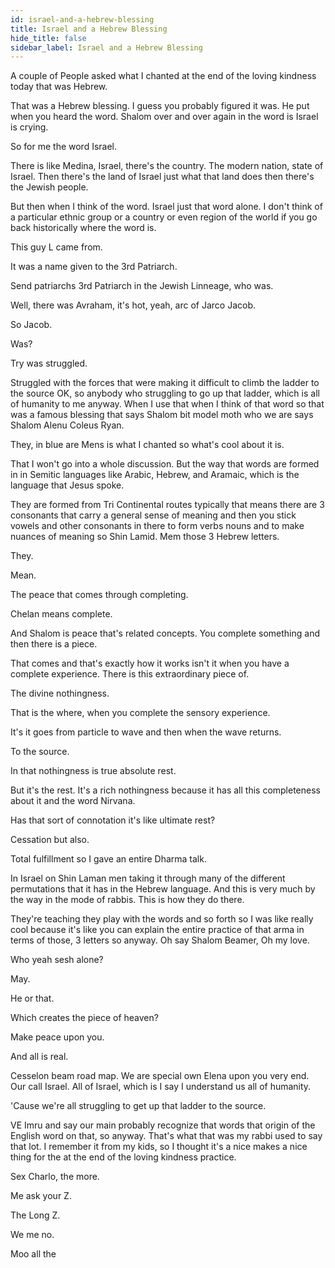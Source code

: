 ```yaml
---
id: israel-and-a-hebrew-blessing
title: Israel and a Hebrew Blessing
hide_title: false
sidebar_label: Israel and a Hebrew Blessing
---
```

A couple of People asked what I chanted at the end of the loving kindness today that was Hebrew.

That was a Hebrew blessing. I guess you probably figured it was. He put when you heard the word. Shalom over and over again in the word is Israel is crying.

So for me the word Israel.

There is like Medina, Israel, there's the country. The modern nation, state of Israel. Then there's the land of Israel just what that land does then there's the Jewish people.

But then when I think of the word. Israel just that word alone. I don't think of a particular ethnic group or a country or even region of the world if you go back historically where the word is.

This guy L came from.

It was a name given to the 3rd Patriarch.

Send patriarchs 3rd Patriarch in the Jewish Linneage, who was.

Well, there was Avraham, it's hot, yeah, arc of Jarco Jacob.

So Jacob.

Was?

Try was struggled.

Struggled with the forces that were making it difficult to climb the ladder to the source OK, so anybody who struggling to go up that ladder, which is all of humanity to me anyway. When I use that when I think of that word so that was a famous blessing that says Shalom bit model moth who we are says Shalom Alenu Coleus Ryan.

They, in blue are Mens is what I chanted so what's cool about it is.

That I won't go into a whole discussion. But the way that words are formed in in Semitic languages like Arabic, Hebrew, and Aramaic, which is the language that Jesus spoke.

They are formed from Tri Continental routes typically that means there are 3 consonants that carry a general sense of meaning and then you stick vowels and other consonants in there to form verbs nouns and to make nuances of meaning so Shin Lamid. Mem those 3 Hebrew letters.

They.

Mean.

The peace that comes through completing.

Chelan means complete.

And Shalom is peace that's related concepts. You complete something and then there is a piece.

That comes and that's exactly how it works isn't it when you have a complete experience. There is this extraordinary piece of.

The divine nothingness.

That is the where, when you complete the sensory experience.

It's it goes from particle to wave and then when the wave returns.

To the source.

In that nothingness is true absolute rest.

But it's the rest. It's a rich nothingness because it has all this completeness about it and the word Nirvana.

Has that sort of connotation it's like ultimate rest?

Cessation but also.

Total fulfillment so I gave an entire Dharma talk.

In Israel on Shin Laman men taking it through many of the different permutations that it has in the Hebrew language. And this is very much by the way in the mode of rabbis. This is how they do there.

They're teaching they play with the words and so forth so I was like really cool because it's like you can explain the entire practice of that arma in terms of those, 3 letters so anyway. Oh say Shalom Beamer, Oh my love.

Who yeah sesh alone?

May.

He or that.

Which creates the piece of heaven?

Make peace upon you.

And all is real.

Cesselon beam road map. We are special own Elena upon you very end. Our call Israel. All of Israel, which is I say I understand us all of humanity.

'Cause we're all struggling to get up that ladder to the source.

VE Imru and say our main probably recognize that words that origin of the English word on that, so anyway. That's what that was my rabbi used to say that lot. I remember it from my kids, so I thought it's a nice makes a nice thing for the at the end of the loving kindness practice.

Sex Charlo, the more.

Me ask your Z.

The Long Z.

We me no.

Moo all the







